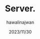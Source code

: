 ---
title: Server.
date: 2023/11/30
description:  Kelas Axem Server.
tag: Human
author: hawalinajwan
---